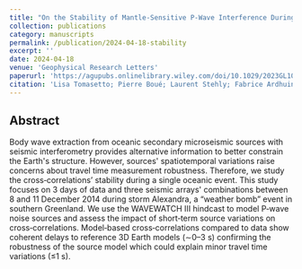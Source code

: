 ```yaml
---
title: "On the Stability of Mantle‐Sensitive P‐Wave Interference During a Secondary Microseismic Event."
collection: publications
category: manuscripts
permalink: /publication/2024-04-18-stability
excerpt: ''
date: 2024-04-18
venue: 'Geophysical Research Letters'
paperurl: 'https://agupubs.onlinelibrary.wiley.com/doi/10.1029/2023GL108018'
citation: 'Lisa Tomasetto; Pierre Boué; Laurent Stehly; Fabrice Ardhuin; Henri‐Claude Nataf. On the Stability of Mantle‐Sensitive P‐Wave Interference During a Secondary Microseismic Event. Geophysical Research Letters. 2024‐04‐28. DOI:10.1029/ 2023GL108018'
---
```


## Abstract
Body wave extraction from oceanic secondary microseismic sources with seismic interferometry provides alternative information to better constrain the Earth's structure. However, sources' spatiotemporal variations raise concerns about travel time measurement robustness. Therefore, we study the cross‐correlations’ stability during a single oceanic event. This study focuses on 3 days of data and three seismic arrays' combinations between 8 and 11 December 2014 during storm Alexandra, a “weather bomb” event in southern Greenland. We use the WAVEWATCH III hindcast to model P‐wave noise sources and assess the impact of short‐term source variations on cross‐correlations. Model‐based cross‐correlations compared to data show coherent delays to reference 3D Earth models (∼0–3 s) confirming the robustness of the source model which could explain minor travel time variations (≤1 s).